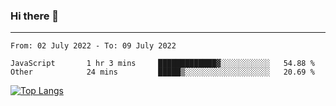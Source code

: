 ### Hi there 👋
---
<!--START_SECTION:waka-->

```text
From: 02 July 2022 - To: 09 July 2022

JavaScript       1 hr 3 mins     █████████████▓░░░░░░░░░░░   54.88 %
Other            24 mins         █████▒░░░░░░░░░░░░░░░░░░░   20.69 %
```

<!--END_SECTION:waka-->

[![Top Langs](https://github-readme-stats.vercel.app/api/top-langs/?username=HyunAh-iia&layout=compact)](https://github.com/anuraghazra/github-readme-stats)
<!--
**HyunAh-iia/HyunAh-iia** is a ✨ _special_ ✨ repository because its `README.md` (this file) appears on your GitHub profile.

Here are some ideas to get you started:

- 🔭 I’m currently working on ...
- 🌱 I’m currently learning ...
- 👯 I’m looking to collaborate on ...
- 🤔 I’m looking for help with ...
- 💬 Ask me about ...
- 📫 How to reach me: ...
- 😄 Pronouns: ...
- ⚡ Fun fact: ...
-->
